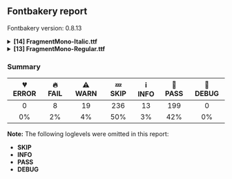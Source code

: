 ## Fontbakery report

Fontbakery version: 0.8.13

<details><summary><b>[14] FragmentMono-Italic.ttf</b></summary><div><details><summary>🔥 <b>FAIL:</b> Version number has increased since previous release on Google Fonts? (<a href="https://font-bakery.readthedocs.io/en/stable/fontbakery/profiles/googlefonts.html#com.google.fonts/check/version_bump">com.google.fonts/check/version_bump</a>)</summary><div>


* 🔥 **FAIL** Version number 1.0110015869140625 is equal to version on Google Fonts.
* 🔥 **FAIL** Version number 1.0110015869140625 is equal to version on Google Fonts GitHub repo.
</div></details><details><summary>🔥 <b>FAIL:</b> Do we have the latest version of FontBakery installed? (<a href="https://font-bakery.readthedocs.io/en/stable/fontbakery/profiles/universal.html#com.google.fonts/check/fontbakery_version">com.google.fonts/check/fontbakery_version</a>)</summary><div>


* 🔥 **FAIL** Current Font Bakery version is 0.8.13, while a newer 0.11.1 is already available. Please upgrade it with 'pip install -U fontbakery' [code: outdated-fontbakery]
</div></details><details><summary>🔥 <b>FAIL:</b> Ensure soft_dotted characters lose their dot when combined with marks that replace the dot. (<a href="https://font-bakery.readthedocs.io/en/stable/fontbakery/profiles/universal.html#com.google.fonts/check/soft_dotted">com.google.fonts/check/soft_dotted</a>)</summary><div>


* 🔥 **FAIL** The dot of soft dotted characters used in orthographies must disappear in the following strings: į̀ į́ į̂ į̃ į̄ į̌

The dot of soft dotted characters should disappear in other cases, for example: ĩ̦ ĭ̦ i̦̇ i̦̊ i̦̋ ǐ̦ i̦̒ j̦̀ j̦́ ĵ̦ j̦̃ j̦̄ j̦̆ j̦̇ j̦̈ j̦̊ j̦̋ ǰ̦ j̦̒ į̆ [code: soft-dotted]
</div></details><details><summary>🔥 <b>FAIL:</b> Checking correctness of monospaced metadata. (<a href="https://font-bakery.readthedocs.io/en/stable/fontbakery/profiles/name.html#com.google.fonts/check/monospace">com.google.fonts/check/monospace</a>)</summary><div>


* 🔥 **FAIL** The PANOSE numbers are incorrect for a monospaced font. Note: Family Type is set to 0, which does not seem right. [code: mono-bad-panose]
* ⚠ **WARN** The OpenType spec recomments at https://learn.microsoft.com/en-us/typography/opentype/spec/recom#hhea-table that hhea.numberOfHMetrics be set to 3 but this font has 692 instead.
Please read https://github.com/fonttools/fonttools/issues/3014 to decide whether this makes sense for your font. [code: bad-numberOfHMetrics]
</div></details><details><summary>⚠ <b>WARN:</b> Check copyright namerecords match license file. (<a href="https://font-bakery.readthedocs.io/en/stable/fontbakery/profiles/googlefonts.html#com.google.fonts/check/name/license">com.google.fonts/check/name/license</a>)</summary><div>


* ⚠ **WARN** Please consider using HTTPS URLs at name table entry [plat=3, enc=1, name=13] [code: http-in-description]
* ⚠ **WARN** For now we're still accepting http URLs, but you should consider using https instead.
 [code: http]
</div></details><details><summary>⚠ <b>WARN:</b> License URL matches License text on name table? (<a href="https://font-bakery.readthedocs.io/en/stable/fontbakery/profiles/googlefonts.html#com.google.fonts/check/name/license_url">com.google.fonts/check/name/license_url</a>)</summary><div>


* ⚠ **WARN** Please consider using HTTPS URLs at name table entry [plat=3, enc=1, name=13] [code: http-in-description]
* ⚠ **WARN** Please consider using HTTPS URLs at name table entry [plat=3, enc=1, name=13] [code: http-in-description]
* ⚠ **WARN** Please consider using HTTPS URLs at name table entry [plat=3, enc=1, name=13] [code: http-in-description]
* ⚠ **WARN** For now we're still accepting http URLs, but you should consider using https instead.
 [code: http]
</div></details><details><summary>⚠ <b>WARN:</b> Ensure fonts have ScriptLangTags declared on the 'meta' table. (<a href="https://font-bakery.readthedocs.io/en/stable/fontbakery/profiles/googlefonts.html#com.google.fonts/check/meta/script_lang_tags">com.google.fonts/check/meta/script_lang_tags</a>)</summary><div>


* ⚠ **WARN** This font file does not have a 'meta' table. [code: lacks-meta-table]
</div></details><details><summary>⚠ <b>WARN:</b> Glyph names are all valid? (<a href="https://font-bakery.readthedocs.io/en/stable/fontbakery/profiles/universal.html#com.google.fonts/check/valid_glyphnames">com.google.fonts/check/valid_glyphnames</a>)</summary><div>


* ⚠ **WARN** The following glyph names may be too long for some legacy systems which may expect a maximum 31-char length limit:
semicolon_semicolon_semicolon.liga, less_numbersign_hyphen_hyphen.liga and asciitilde_asciitilde_greater.liga [code: legacy-long-names]
</div></details><details><summary>⚠ <b>WARN:</b> Check if each glyph has the recommended amount of contours. (<a href="https://font-bakery.readthedocs.io/en/stable/fontbakery/profiles/universal.html#com.google.fonts/check/contour_count">com.google.fonts/check/contour_count</a>)</summary><div>


* ⚠ **WARN** This check inspects the glyph outlines and detects the total number of contours in each of them. The expected values are infered from the typical ammounts of contours observed in a large collection of reference font families. The divergences listed below may simply indicate a significantly different design on some of your glyphs. On the other hand, some of these may flag actual bugs in the font such as glyphs mapped to an incorrect codepoint. Please consider reviewing the design and codepoint assignment of these to make sure they are correct.

The following glyphs do not have the recommended number of contours:

	- Glyph name: aogonek	Contours detected: 3	Expected: 2

	- Glyph name: eogonek	Contours detected: 3	Expected: 2

	- Glyph name: Uogonek	Contours detected: 2	Expected: 1

	- Glyph name: uogonek	Contours detected: 2	Expected: 1

	- Glyph name: Uogonek	Contours detected: 2	Expected: 1

	- Glyph name: aogonek	Contours detected: 3	Expected: 2

	- Glyph name: eogonek	Contours detected: 3	Expected: 2 

	- Glyph name: uogonek	Contours detected: 2	Expected: 1
 [code: contour-count]
</div></details><details><summary>⚠ <b>WARN:</b> Ensure dotted circle glyph is present and can attach marks. (<a href="https://font-bakery.readthedocs.io/en/stable/fontbakery/profiles/universal.html#com.google.fonts/check/dotted_circle">com.google.fonts/check/dotted_circle</a>)</summary><div>


* ⚠ **WARN** No dotted circle glyph present [code: missing-dotted-circle]
</div></details><details><summary>⚠ <b>WARN:</b> Are there any misaligned on-curve points? (<a href="https://font-bakery.readthedocs.io/en/stable/fontbakery/profiles/<Section: Outline Correctness Checks>.html#com.google.fonts/check/outline_alignment_miss">com.google.fonts/check/outline_alignment_miss</a>)</summary><div>


* ⚠ **WARN** The following glyphs have on-curve points which have potentially incorrect y coordinates:

	* dollar (U+0024): X=222.0,Y=2.0 (should be at baseline 0?)

	* dollar (U+0024): X=427.0,Y=698.0 (should be at cap-height 699?)

	* a (U+0061): X=419.5,Y=2.0 (should be at baseline 0?)

	* u (U+0075): X=130.0,Y=1.5 (should be at baseline 0?)

	* braceleft (U+007B): X=296.5,Y=1.0 (should be at baseline 0?)

	* braceright (U+007D): X=352.0,Y=698.0 (should be at cap-height 699?)

	* macron (U+00AF): X=265.0,Y=701.0 (should be at cap-height 699?)

	* macron (U+00AF): X=539.0,Y=701.0 (should be at cap-height 699?)

	* onequarter (U+00BC): X=220.0,Y=700.0 (should be at cap-height 699?)

	* onequarter (U+00BC): X=265.0,Y=700.0 (should be at cap-height 699?)

	* onequarter (U+00BC): X=424.0,Y=1.0 (should be at baseline 0?)

	* onequarter (U+00BC): X=490.0,Y=1.0 (should be at baseline 0?)

	* onehalf (U+00BD): X=220.0,Y=700.0 (should be at cap-height 699?)

	* onehalf (U+00BD): X=265.0,Y=700.0 (should be at cap-height 699?)

	* onehalf (U+00BD): X=289.0,Y=1.0 (should be at baseline 0?)

	* onehalf (U+00BD): X=535.0,Y=1.0 (should be at baseline 0?)

	* threequarters (U+00BE): X=424.0,Y=1.0 (should be at baseline 0?)

	* threequarters (U+00BE): X=490.0,Y=1.0 (should be at baseline 0?)

	* agrave (U+00E0): X=419.5,Y=2.0 (should be at baseline 0?)

	* aacute (U+00E1): X=419.5,Y=2.0 (should be at baseline 0?)

	* acircumflex (U+00E2): X=419.5,Y=2.0 (should be at baseline 0?)

	* atilde (U+00E3): X=419.5,Y=2.0 (should be at baseline 0?)

	* adieresis (U+00E4): X=419.5,Y=2.0 (should be at baseline 0?)

	* aring (U+00E5): X=419.5,Y=2.0 (should be at baseline 0?)

	* aring (U+00E5): X=343.5,Y=697.0 (should be at cap-height 699?)

	* ae (U+00E6): X=67.0,Y=-0.5 (should be at baseline 0?)

	* eth (U+00F0): X=258.0,Y=701.0 (should be at cap-height 699?)

	* ugrave (U+00F9): X=130.0,Y=1.5 (should be at baseline 0?)

	* uacute (U+00FA): X=130.0,Y=1.5 (should be at baseline 0?)

	* ucircumflex (U+00FB): X=130.0,Y=1.5 (should be at baseline 0?)

	* udieresis (U+00FC): X=130.0,Y=1.5 (should be at baseline 0?)

	* amacron (U+0101): X=419.5,Y=2.0 (should be at baseline 0?)

	* amacron (U+0101): X=244.0,Y=701.0 (should be at cap-height 699?)

	* amacron (U+0101): X=518.0,Y=701.0 (should be at cap-height 699?)

	* abreve (U+0103): X=419.5,Y=2.0 (should be at baseline 0?)

	* aogonek (U+0105): X=419.5,Y=2.0 (should be at baseline 0?)

	* emacron (U+0113): X=250.0,Y=701.0 (should be at cap-height 699?)

	* emacron (U+0113): X=524.0,Y=701.0 (should be at cap-height 699?)

	* imacron (U+012B): X=265.0,Y=701.0 (should be at cap-height 699?)

	* imacron (U+012B): X=539.0,Y=701.0 (should be at cap-height 699?)

	* omacron (U+014D): X=255.0,Y=701.0 (should be at cap-height 699?)

	* omacron (U+014D): X=529.0,Y=701.0 (should be at cap-height 699?)

	* oe (U+0153): X=475.0,Y=-1.5 (should be at baseline 0?)

	* umacron (U+016B): X=130.0,Y=1.5 (should be at baseline 0?)

	* umacron (U+016B): X=265.0,Y=701.0 (should be at cap-height 699?)

	* umacron (U+016B): X=539.0,Y=701.0 (should be at cap-height 699?)

	* ubreve (U+016D): X=130.0,Y=1.5 (should be at baseline 0?)

	* uring (U+016F): X=130.0,Y=1.5 (should be at baseline 0?)

	* uring (U+016F): X=364.5,Y=697.0 (should be at cap-height 699?)

	* uhungarumlaut (U+0171): X=130.0,Y=1.5 (should be at baseline 0?)

	* uogonek (U+0173): X=130.0,Y=1.5 (should be at baseline 0?)

	* uni01CE (U+01CE): X=419.5,Y=2.0 (should be at baseline 0?)

	* ring (U+02DA): X=364.5,Y=697.0 (should be at cap-height 699?)

	* uni0304 (U+0304): X=265.0,Y=701.0 (should be at cap-height 699?)

	* uni0304 (U+0304): X=539.0,Y=701.0 (should be at cap-height 699?)

	* uni030A (U+030A): X=364.5,Y=697.0 (should be at cap-height 699?)

	* uni20BE (U+20BE): X=440.0,Y=701.0 (should be at cap-height 699?)

	* uni2153 (U+2153): X=220.0,Y=700.0 (should be at cap-height 699?)

	* uni2153 (U+2153): X=265.0,Y=700.0 (should be at cap-height 699?)

	* oneeighth (U+215B): X=220.0,Y=700.0 (should be at cap-height 699?)

	* oneeighth (U+215B): X=265.0,Y=700.0 (should be at cap-height 699?)

	* summation (U+2211): X=625.0,Y=700.0 (should be at cap-height 699?)

	* summation (U+2211): X=6.0,Y=1.0 (should be at baseline 0?) 

	* summation (U+2211): X=159.0,Y=700.0 (should be at cap-height 699?) [code: found-misalignments]
</div></details><details><summary>⚠ <b>WARN:</b> Are any segments inordinately short? (<a href="https://font-bakery.readthedocs.io/en/stable/fontbakery/profiles/<Section: Outline Correctness Checks>.html#com.google.fonts/check/outline_short_segments">com.google.fonts/check/outline_short_segments</a>)</summary><div>


* ⚠ **WARN** The following glyphs have segments which seem very short:

	* dollar (U+0024) contains a short segment B<<368.0,704.0>-<370.0,704.0>-<371.0,704.0>>

	* ampersand (U+0026) contains a short segment L<<234.0,416.0>--<227.0,428.0>>

	* at (U+0040) contains a short segment B<<432.0,125.5>-<440.0,109.0>-<457.0,109.0>>

	* N (U+004E) contains a short segment L<<230.0,581.0>--<229.0,581.0>>

	* N (U+004E) contains a short segment L<<424.0,114.0>--<425.0,114.0>>

	* W (U+0057) contains a short segment L<<384.0,620.0>--<383.0,620.0>>

	* W (U+0057) contains a short segment L<<148.0,139.0>--<149.0,139.0>>

	* W (U+0057) contains a short segment L<<411.0,135.0>--<412.0,135.0>>

	* w (U+0077) contains a short segment L<<142.0,84.0>--<143.0,84.0>>

	* w (U+0077) contains a short segment L<<396.0,84.0>--<397.0,84.0>>

	* w (U+0077) contains a short segment L<<346.0,451.0>--<345.0,451.0>>

	* sterling (U+00A3) contains a short segment B<<280.0,291.0>-<281.0,280.0>-<281.0,270.0>>

	* AE (U+00C6) contains a short segment L<<382.0,619.0>--<377.0,619.0>>

	* Ntilde (U+00D1) contains a short segment L<<230.0,581.0>--<229.0,581.0>>

	* Ntilde (U+00D1) contains a short segment L<<424.0,114.0>--<425.0,114.0>>

	* germandbls (U+00DF) contains a short segment B<<336.0,343.0>-<330.0,343.0>-<323.5,343.0>>

	* germandbls (U+00DF) contains a short segment B<<323.5,343.0>-<317.0,343.0>-<310.0,342.0>>

	* Nacute (U+0143) contains a short segment L<<230.0,581.0>--<229.0,581.0>>

	* Nacute (U+0143) contains a short segment L<<424.0,114.0>--<425.0,114.0>>

	* uni0145 (U+0145) contains a short segment L<<230.0,581.0>--<229.0,581.0>>

	* uni0145 (U+0145) contains a short segment L<<424.0,114.0>--<425.0,114.0>>

	* Ncaron (U+0147) contains a short segment L<<230.0,581.0>--<229.0,581.0>>

	* Ncaron (U+0147) contains a short segment L<<424.0,114.0>--<425.0,114.0>>

	* Eng (U+014A) contains a short segment B<<255.0,-218.0>-<242.0,-218.0>-<234.0,-217.0>>

	* eng (U+014B) contains a short segment B<<248.0,-218.0>-<241.0,-218.0>-<229.5,-218.0>>

	* eng (U+014B) contains a short segment B<<229.5,-218.0>-<218.0,-218.0>-<210.0,-217.0>>

	* eng (U+014B) contains a short segment L<<225.0,-144.0>--<245.0,-144.0>>

	* Wcircumflex (U+0174) contains a short segment L<<384.0,620.0>--<383.0,620.0>>

	* Wcircumflex (U+0174) contains a short segment L<<148.0,139.0>--<149.0,139.0>>

	* Wcircumflex (U+0174) contains a short segment L<<411.0,135.0>--<412.0,135.0>>

	* wcircumflex (U+0175) contains a short segment L<<142.0,84.0>--<143.0,84.0>>

	* wcircumflex (U+0175) contains a short segment L<<396.0,84.0>--<397.0,84.0>>

	* wcircumflex (U+0175) contains a short segment L<<346.0,451.0>--<345.0,451.0>>

	* Wgrave (U+1E80) contains a short segment L<<384.0,620.0>--<383.0,620.0>>

	* Wgrave (U+1E80) contains a short segment L<<148.0,139.0>--<149.0,139.0>>

	* Wgrave (U+1E80) contains a short segment L<<411.0,135.0>--<412.0,135.0>>

	* wgrave (U+1E81) contains a short segment L<<142.0,84.0>--<143.0,84.0>>

	* wgrave (U+1E81) contains a short segment L<<396.0,84.0>--<397.0,84.0>>

	* wgrave (U+1E81) contains a short segment L<<346.0,451.0>--<345.0,451.0>>

	* Wacute (U+1E82) contains a short segment L<<384.0,620.0>--<383.0,620.0>>

	* Wacute (U+1E82) contains a short segment L<<148.0,139.0>--<149.0,139.0>>

	* Wacute (U+1E82) contains a short segment L<<411.0,135.0>--<412.0,135.0>>

	* wacute (U+1E83) contains a short segment L<<142.0,84.0>--<143.0,84.0>>

	* wacute (U+1E83) contains a short segment L<<396.0,84.0>--<397.0,84.0>>

	* wacute (U+1E83) contains a short segment L<<346.0,451.0>--<345.0,451.0>>

	* Wdieresis (U+1E84) contains a short segment L<<384.0,620.0>--<383.0,620.0>>

	* Wdieresis (U+1E84) contains a short segment L<<148.0,139.0>--<149.0,139.0>>

	* Wdieresis (U+1E84) contains a short segment L<<411.0,135.0>--<412.0,135.0>>

	* wdieresis (U+1E85) contains a short segment L<<142.0,84.0>--<143.0,84.0>>

	* wdieresis (U+1E85) contains a short segment L<<396.0,84.0>--<397.0,84.0>>

	* wdieresis (U+1E85) contains a short segment L<<346.0,451.0>--<345.0,451.0>>

	* lira (U+20A4) contains a short segment L<<207.0,257.0>--<207.0,259.0>>

	* lira (U+20A4) contains a short segment B<<281.0,270.0>-<281.0,263.0>-<281.0,257.0>>

	* Euro (U+20AC) contains a short segment L<<203.0,245.0>--<203.0,244.0>>

	* uni20B1 (U+20B1) contains a short segment L<<561.0,502.0>--<561.0,500.0>>

	* uni20B1 (U+20B1) contains a short segment B<<486.0,494.0>-<486.0,494.0>-<486.0,495.0>>

	* uni20B5 (U+20B5) contains a short segment L<<318.0,57.0>--<319.0,57.0>>

	* uni20B5 (U+20B5) contains a short segment B<<307.0,-18.0>-<304.0,-18.0>-<302.0,-18.0>>

	* uni20BE (U+20BE) contains a short segment B<<369.0,704.0>-<380.0,705.0>-<392.0,705.0>>

	* estimated (U+212E) contains a short segment L<<533.0,149.0>--<531.0,142.0>>

	* uni21AA (U+21AA) contains a short segment L<<255.0,573.0>--<245.0,573.0>> 

	* summation (U+2211) contains a short segment L<<466.0,316.0>--<463.0,303.0>> [code: found-short-segments]
</div></details><details><summary>⚠ <b>WARN:</b> Do any segments have colinear vectors? (<a href="https://font-bakery.readthedocs.io/en/stable/fontbakery/profiles/<Section: Outline Correctness Checks>.html#com.google.fonts/check/outline_colinear_vectors">com.google.fonts/check/outline_colinear_vectors</a>)</summary><div>


* ⚠ **WARN** The following glyphs have colinear vectors:

	* eng (U+014B): L<<371.0,-37.0>--<379.0,0.0>> -> L<<379.0,0.0>--<456.0,363.0>> 

	* eng (U+014B): L<<542.0,376.0>--<462.0,0.0>> -> L<<462.0,0.0>--<449.0,-59.0>> [code: found-colinear-vectors]
</div></details><details><summary>⚠ <b>WARN:</b> Do outlines contain any jaggy segments? (<a href="https://font-bakery.readthedocs.io/en/stable/fontbakery/profiles/<Section: Outline Correctness Checks>.html#com.google.fonts/check/outline_jaggy_segments">com.google.fonts/check/outline_jaggy_segments</a>)</summary><div>


* ⚠ **WARN** The following glyphs have jaggy segments:

	* trademark (U+2122): L<<418.0,332.0>--<428.0,639.0>>/L<<428.0,639.0>--<363.0,332.0>> = 10.08883041066053

	* trademark (U+2122): L<<531.0,332.0>--<596.0,639.0>>/L<<596.0,639.0>--<477.0,332.0>> = 9.232951420697566

	* uni20A9 (U+20A9): L<<229.0,699.0>--<162.0,93.0>>/L<<162.0,93.0>--<360.0,699.0>> = 11.784848165590649

	* uni20A9 (U+20A9): L<<319.0,0.0>--<375.0,579.0>>/L<<375.0,579.0>--<187.0,0.0>> = 12.464119629827673

	* uni20A9 (U+20A9): L<<442.0,699.0>--<382.0,93.0>>/L<<382.0,93.0>--<573.0,699.0>> = 11.83946742345819

	* uni2116 (U+2116): L<<164.0,0.0>--<172.0,592.0>>/L<<172.0,592.0>--<45.0,0.0>> = 11.333755455975231 

	* uni2116 (U+2116): L<<222.0,699.0>--<216.0,102.0>>/L<<216.0,102.0>--<344.0,699.0>> = 11.525493565128695 [code: found-jaggy-segments]
</div></details><br></div></details><details><summary><b>[13] FragmentMono-Regular.ttf</b></summary><div><details><summary>🔥 <b>FAIL:</b> Version number has increased since previous release on Google Fonts? (<a href="https://font-bakery.readthedocs.io/en/stable/fontbakery/profiles/googlefonts.html#com.google.fonts/check/version_bump">com.google.fonts/check/version_bump</a>)</summary><div>


* 🔥 **FAIL** Version number 1.0110015869140625 is equal to version on Google Fonts.
* 🔥 **FAIL** Version number 1.0110015869140625 is equal to version on Google Fonts GitHub repo.
</div></details><details><summary>🔥 <b>FAIL:</b> Do we have the latest version of FontBakery installed? (<a href="https://font-bakery.readthedocs.io/en/stable/fontbakery/profiles/universal.html#com.google.fonts/check/fontbakery_version">com.google.fonts/check/fontbakery_version</a>)</summary><div>


* 🔥 **FAIL** Current Font Bakery version is 0.8.13, while a newer 0.11.1 is already available. Please upgrade it with 'pip install -U fontbakery' [code: outdated-fontbakery]
</div></details><details><summary>🔥 <b>FAIL:</b> Ensure soft_dotted characters lose their dot when combined with marks that replace the dot. (<a href="https://font-bakery.readthedocs.io/en/stable/fontbakery/profiles/universal.html#com.google.fonts/check/soft_dotted">com.google.fonts/check/soft_dotted</a>)</summary><div>


* 🔥 **FAIL** The dot of soft dotted characters used in orthographies must disappear in the following strings: į̀ į́ į̂ į̃ į̄ į̌

The dot of soft dotted characters should disappear in other cases, for example: ĩ̦ ĭ̦ i̦̇ i̦̊ i̦̋ ǐ̦ i̦̒ j̦̀ j̦́ ĵ̦ j̦̃ j̦̄ j̦̆ j̦̇ j̦̈ j̦̊ j̦̋ ǰ̦ j̦̒ į̆ [code: soft-dotted]
</div></details><details><summary>🔥 <b>FAIL:</b> Checking correctness of monospaced metadata. (<a href="https://font-bakery.readthedocs.io/en/stable/fontbakery/profiles/name.html#com.google.fonts/check/monospace">com.google.fonts/check/monospace</a>)</summary><div>


* 🔥 **FAIL** The PANOSE numbers are incorrect for a monospaced font. Note: Family Type is set to 0, which does not seem right. [code: mono-bad-panose]
* ⚠ **WARN** The OpenType spec recomments at https://learn.microsoft.com/en-us/typography/opentype/spec/recom#hhea-table that hhea.numberOfHMetrics be set to 3 but this font has 692 instead.
Please read https://github.com/fonttools/fonttools/issues/3014 to decide whether this makes sense for your font. [code: bad-numberOfHMetrics]
</div></details><details><summary>⚠ <b>WARN:</b> Check copyright namerecords match license file. (<a href="https://font-bakery.readthedocs.io/en/stable/fontbakery/profiles/googlefonts.html#com.google.fonts/check/name/license">com.google.fonts/check/name/license</a>)</summary><div>


* ⚠ **WARN** Please consider using HTTPS URLs at name table entry [plat=3, enc=1, name=13] [code: http-in-description]
* ⚠ **WARN** For now we're still accepting http URLs, but you should consider using https instead.
 [code: http]
</div></details><details><summary>⚠ <b>WARN:</b> License URL matches License text on name table? (<a href="https://font-bakery.readthedocs.io/en/stable/fontbakery/profiles/googlefonts.html#com.google.fonts/check/name/license_url">com.google.fonts/check/name/license_url</a>)</summary><div>


* ⚠ **WARN** Please consider using HTTPS URLs at name table entry [plat=3, enc=1, name=13] [code: http-in-description]
* ⚠ **WARN** Please consider using HTTPS URLs at name table entry [plat=3, enc=1, name=13] [code: http-in-description]
* ⚠ **WARN** Please consider using HTTPS URLs at name table entry [plat=3, enc=1, name=13] [code: http-in-description]
* ⚠ **WARN** For now we're still accepting http URLs, but you should consider using https instead.
 [code: http]
</div></details><details><summary>⚠ <b>WARN:</b> Ensure fonts have ScriptLangTags declared on the 'meta' table. (<a href="https://font-bakery.readthedocs.io/en/stable/fontbakery/profiles/googlefonts.html#com.google.fonts/check/meta/script_lang_tags">com.google.fonts/check/meta/script_lang_tags</a>)</summary><div>


* ⚠ **WARN** This font file does not have a 'meta' table. [code: lacks-meta-table]
</div></details><details><summary>⚠ <b>WARN:</b> Glyph names are all valid? (<a href="https://font-bakery.readthedocs.io/en/stable/fontbakery/profiles/universal.html#com.google.fonts/check/valid_glyphnames">com.google.fonts/check/valid_glyphnames</a>)</summary><div>


* ⚠ **WARN** The following glyph names may be too long for some legacy systems which may expect a maximum 31-char length limit:
semicolon_semicolon_semicolon.liga, less_numbersign_hyphen_hyphen.liga and asciitilde_asciitilde_greater.liga [code: legacy-long-names]
</div></details><details><summary>⚠ <b>WARN:</b> Check if each glyph has the recommended amount of contours. (<a href="https://font-bakery.readthedocs.io/en/stable/fontbakery/profiles/universal.html#com.google.fonts/check/contour_count">com.google.fonts/check/contour_count</a>)</summary><div>


* ⚠ **WARN** This check inspects the glyph outlines and detects the total number of contours in each of them. The expected values are infered from the typical ammounts of contours observed in a large collection of reference font families. The divergences listed below may simply indicate a significantly different design on some of your glyphs. On the other hand, some of these may flag actual bugs in the font such as glyphs mapped to an incorrect codepoint. Please consider reviewing the design and codepoint assignment of these to make sure they are correct.

The following glyphs do not have the recommended number of contours:

	- Glyph name: aogonek	Contours detected: 3	Expected: 2

	- Glyph name: eogonek	Contours detected: 3	Expected: 2

	- Glyph name: Uogonek	Contours detected: 2	Expected: 1

	- Glyph name: uogonek	Contours detected: 2	Expected: 1

	- Glyph name: Uogonek	Contours detected: 2	Expected: 1

	- Glyph name: aogonek	Contours detected: 3	Expected: 2

	- Glyph name: eogonek	Contours detected: 3	Expected: 2 

	- Glyph name: uogonek	Contours detected: 2	Expected: 1
 [code: contour-count]
</div></details><details><summary>⚠ <b>WARN:</b> Ensure dotted circle glyph is present and can attach marks. (<a href="https://font-bakery.readthedocs.io/en/stable/fontbakery/profiles/universal.html#com.google.fonts/check/dotted_circle">com.google.fonts/check/dotted_circle</a>)</summary><div>


* ⚠ **WARN** No dotted circle glyph present [code: missing-dotted-circle]
</div></details><details><summary>⚠ <b>WARN:</b> Are there any misaligned on-curve points? (<a href="https://font-bakery.readthedocs.io/en/stable/fontbakery/profiles/<Section: Outline Correctness Checks>.html#com.google.fonts/check/outline_alignment_miss">com.google.fonts/check/outline_alignment_miss</a>)</summary><div>


* ⚠ **WARN** The following glyphs have on-curve points which have potentially incorrect y coordinates:

	* a (U+0061): X=340.0,Y=0.5 (should be at baseline 0?)

	* h (U+0068): X=435.5,Y=523.5 (should be at x-height 524?)

	* n (U+006E): X=435.5,Y=523.5 (should be at x-height 524?)

	* p (U+0070): X=242.5,Y=0.5 (should be at baseline 0?)

	* q (U+0071): X=379.5,Y=1.5 (should be at baseline 0?)

	* t (U+0074): X=519.0,Y=-2.0 (should be at baseline 0?)

	* braceleft (U+007B): X=347.0,Y=699.5 (should be at cap-height 699?)

	* braceleft (U+007B): X=347.0,Y=-0.5 (should be at baseline 0?)

	* braceright (U+007D): X=271.0,Y=-0.5 (should be at baseline 0?)

	* braceright (U+007D): X=271.0,Y=699.5 (should be at cap-height 699?)

	* macron (U+00AF): X=172.0,Y=701.0 (should be at cap-height 699?)

	* macron (U+00AF): X=446.0,Y=701.0 (should be at cap-height 699?)

	* agrave (U+00E0): X=340.0,Y=0.5 (should be at baseline 0?)

	* aacute (U+00E1): X=340.0,Y=0.5 (should be at baseline 0?)

	* acircumflex (U+00E2): X=340.0,Y=0.5 (should be at baseline 0?)

	* atilde (U+00E3): X=340.0,Y=0.5 (should be at baseline 0?)

	* adieresis (U+00E4): X=340.0,Y=0.5 (should be at baseline 0?)

	* aring (U+00E5): X=340.0,Y=0.5 (should be at baseline 0?)

	* aring (U+00E5): X=277.5,Y=698.0 (should be at cap-height 699?)

	* aring (U+00E5): X=340.5,Y=698.0 (should be at cap-height 699?)

	* ae (U+00E6): X=93.0,Y=-1.0 (should be at baseline 0?)

	* thorn (U+00FE): X=242.5,Y=0.5 (should be at baseline 0?)

	* amacron (U+0101): X=340.0,Y=0.5 (should be at baseline 0?)

	* amacron (U+0101): X=172.0,Y=701.0 (should be at cap-height 699?)

	* amacron (U+0101): X=446.0,Y=701.0 (should be at cap-height 699?)

	* abreve (U+0103): X=340.0,Y=0.5 (should be at baseline 0?)

	* aogonek (U+0105): X=340.0,Y=0.5 (should be at baseline 0?)

	* emacron (U+0113): X=176.0,Y=701.0 (should be at cap-height 699?)

	* emacron (U+0113): X=450.0,Y=701.0 (should be at cap-height 699?)

	* imacron (U+012B): X=172.0,Y=701.0 (should be at cap-height 699?)

	* imacron (U+012B): X=446.0,Y=701.0 (should be at cap-height 699?)

	* omacron (U+014D): X=172.0,Y=701.0 (should be at cap-height 699?)

	* omacron (U+014D): X=446.0,Y=701.0 (should be at cap-height 699?)

	* tcaron (U+0165): X=519.0,Y=-2.0 (should be at baseline 0?)

	* umacron (U+016B): X=172.0,Y=701.0 (should be at cap-height 699?)

	* umacron (U+016B): X=446.0,Y=701.0 (should be at cap-height 699?)

	* uring (U+016F): X=277.5,Y=698.0 (should be at cap-height 699?)

	* uring (U+016F): X=340.5,Y=698.0 (should be at cap-height 699?)

	* uni01CE (U+01CE): X=340.0,Y=0.5 (should be at baseline 0?)

	* uni021B (U+021B): X=519.0,Y=-2.0 (should be at baseline 0?)

	* ring (U+02DA): X=277.5,Y=698.0 (should be at cap-height 699?)

	* ring (U+02DA): X=340.5,Y=698.0 (should be at cap-height 699?)

	* uni0304 (U+0304): X=172.0,Y=701.0 (should be at cap-height 699?)

	* uni0304 (U+0304): X=446.0,Y=701.0 (should be at cap-height 699?)

	* uni030A (U+030A): X=277.5,Y=698.0 (should be at cap-height 699?)

	* uni030A (U+030A): X=340.5,Y=698.0 (should be at cap-height 699?)

	* uni1E9E (U+1E9E): X=435.5,Y=-1.0 (should be at baseline 0?)

	* uni1E9E (U+1E9E): X=260.0,Y=-1.0 (should be at baseline 0?)

	* uni2113 (U+2113): X=457.0,Y=1.0 (should be at baseline 0?)

	* summation (U+2211): X=532.0,Y=700.0 (should be at cap-height 699?)

	* summation (U+2211): X=61.0,Y=1.0 (should be at baseline 0?) 

	* summation (U+2211): X=66.0,Y=700.0 (should be at cap-height 699?) [code: found-misalignments]
</div></details><details><summary>⚠ <b>WARN:</b> Are any segments inordinately short? (<a href="https://font-bakery.readthedocs.io/en/stable/fontbakery/profiles/<Section: Outline Correctness Checks>.html#com.google.fonts/check/outline_short_segments">com.google.fonts/check/outline_short_segments</a>)</summary><div>


* ⚠ **WARN** The following glyphs have segments which seem very short:

	* ampersand (U+0026) contains a short segment L<<206.0,406.0>--<205.0,408.0>>

	* N (U+004E) contains a short segment L<<163.0,559.0>--<162.0,559.0>>

	* N (U+004E) contains a short segment L<<455.0,135.0>--<456.0,135.0>>

	* W (U+0057) contains a short segment L<<309.0,620.0>--<308.0,620.0>>

	* W (U+0057) contains a short segment L<<177.0,142.0>--<178.0,142.0>>

	* W (U+0057) contains a short segment L<<441.0,133.0>--<442.0,133.0>>

	* w (U+0077) contains a short segment L<<181.0,85.0>--<182.0,85.0>>

	* w (U+0077) contains a short segment L<<437.0,84.0>--<438.0,84.0>>

	* w (U+0077) contains a short segment L<<308.0,451.0>--<307.0,451.0>>

	* ordfeminine (U+00AA) contains a short segment B<<452.0,412.0>-<454.0,412.0>-<457.0,412.0>>

	* ordfeminine (U+00AA) contains a short segment B<<457.0,412.0>-<460.0,412.0>-<462.0,413.0>>

	* AE (U+00C6) contains a short segment L<<306.0,619.0>--<302.0,619.0>>

	* Ntilde (U+00D1) contains a short segment L<<163.0,559.0>--<162.0,559.0>>

	* Ntilde (U+00D1) contains a short segment L<<455.0,135.0>--<456.0,135.0>>

	* germandbls (U+00DF) contains a short segment B<<304.0,-9.0>-<292.0,-8.0>-<281.0,-6.0>>

	* germandbls (U+00DF) contains a short segment B<<281.0,66.0>-<295.0,65.0>-<305.0,65.0>>

	* germandbls (U+00DF) contains a short segment B<<305.0,65.0>-<315.0,65.0>-<322.0,65.0>>

	* Nacute (U+0143) contains a short segment L<<163.0,559.0>--<162.0,559.0>>

	* Nacute (U+0143) contains a short segment L<<455.0,135.0>--<456.0,135.0>>

	* uni0145 (U+0145) contains a short segment L<<163.0,559.0>--<162.0,559.0>>

	* uni0145 (U+0145) contains a short segment L<<455.0,135.0>--<456.0,135.0>>

	* Ncaron (U+0147) contains a short segment L<<163.0,559.0>--<162.0,559.0>>

	* Ncaron (U+0147) contains a short segment L<<455.0,135.0>--<456.0,135.0>>

	* Eng (U+014A) contains a short segment L<<335.0,-144.0>--<359.0,-144.0>>

	* OE (U+0152) contains a short segment L<<306.0,621.0>--<299.0,621.0>>

	* Wcircumflex (U+0174) contains a short segment L<<309.0,620.0>--<308.0,620.0>>

	* Wcircumflex (U+0174) contains a short segment L<<177.0,142.0>--<178.0,142.0>>

	* Wcircumflex (U+0174) contains a short segment L<<441.0,133.0>--<442.0,133.0>>

	* wcircumflex (U+0175) contains a short segment L<<181.0,85.0>--<182.0,85.0>>

	* wcircumflex (U+0175) contains a short segment L<<437.0,84.0>--<438.0,84.0>>

	* wcircumflex (U+0175) contains a short segment L<<308.0,451.0>--<307.0,451.0>>

	* uni0E3F (U+0E3F) contains a short segment L<<337.0,695.0>--<341.0,695.0>>

	* uni0E3F (U+0E3F) contains a short segment L<<337.0,396.0>--<338.0,396.0>>

	* Wgrave (U+1E80) contains a short segment L<<309.0,620.0>--<308.0,620.0>>

	* Wgrave (U+1E80) contains a short segment L<<177.0,142.0>--<178.0,142.0>>

	* Wgrave (U+1E80) contains a short segment L<<441.0,133.0>--<442.0,133.0>>

	* wgrave (U+1E81) contains a short segment L<<181.0,85.0>--<182.0,85.0>>

	* wgrave (U+1E81) contains a short segment L<<437.0,84.0>--<438.0,84.0>>

	* wgrave (U+1E81) contains a short segment L<<308.0,451.0>--<307.0,451.0>>

	* Wacute (U+1E82) contains a short segment L<<309.0,620.0>--<308.0,620.0>>

	* Wacute (U+1E82) contains a short segment L<<177.0,142.0>--<178.0,142.0>>

	* Wacute (U+1E82) contains a short segment L<<441.0,133.0>--<442.0,133.0>>

	* wacute (U+1E83) contains a short segment L<<181.0,85.0>--<182.0,85.0>>

	* wacute (U+1E83) contains a short segment L<<437.0,84.0>--<438.0,84.0>>

	* wacute (U+1E83) contains a short segment L<<308.0,451.0>--<307.0,451.0>>

	* Wdieresis (U+1E84) contains a short segment L<<309.0,620.0>--<308.0,620.0>>

	* Wdieresis (U+1E84) contains a short segment L<<177.0,142.0>--<178.0,142.0>>

	* Wdieresis (U+1E84) contains a short segment L<<441.0,133.0>--<442.0,133.0>>

	* wdieresis (U+1E85) contains a short segment L<<181.0,85.0>--<182.0,85.0>>

	* wdieresis (U+1E85) contains a short segment L<<437.0,84.0>--<438.0,84.0>>

	* wdieresis (U+1E85) contains a short segment L<<308.0,451.0>--<307.0,451.0>>

	* colonmonetary (U+20A1) contains a short segment L<<332.0,57.0>--<335.0,57.0>>

	* estimated (U+212E) contains a short segment L<<533.0,149.0>--<531.0,142.0>>

	* uni21AA (U+21AA) contains a short segment L<<255.0,573.0>--<245.0,573.0>>

	* partialdiff (U+2202) contains a short segment L<<469.0,355.0>--<469.0,355.0>> 

	* summation (U+2211) contains a short segment L<<455.0,316.0>--<455.0,304.0>> [code: found-short-segments]
</div></details><details><summary>⚠ <b>WARN:</b> Do outlines contain any jaggy segments? (<a href="https://font-bakery.readthedocs.io/en/stable/fontbakery/profiles/<Section: Outline Correctness Checks>.html#com.google.fonts/check/outline_jaggy_segments">com.google.fonts/check/outline_jaggy_segments</a>)</summary><div>


* ⚠ **WARN** The following glyphs have jaggy segments:

	* trademark (U+2122): L<<403.0,332.0>--<348.0,639.0>>/L<<348.0,639.0>--<348.0,332.0>> = 10.15696551936229

	* trademark (U+2122): L<<516.0,332.0>--<516.0,639.0>>/L<<516.0,639.0>--<462.0,332.0>> = 9.976036422751434

	* uni20A9 (U+20A9): L<<137.0,699.0>--<199.0,93.0>>/L<<199.0,93.0>--<268.0,699.0>> = 12.337420712236526

	* uni20A9 (U+20A9): L<<350.0,699.0>--<420.0,93.0>>/L<<420.0,93.0>--<481.0,699.0>> = 12.337157115263608

	* uni20A9 (U+20A9): L<<375.0,0.0>--<309.0,579.0>>/L<<309.0,579.0>--<243.0,0.0>> = 13.006111889763387

	* uni2116 (U+2116): L<<129.0,699.0>--<250.0,118.0>>/L<<250.0,118.0>--<250.0,699.0>> = 11.764350807103282 

	* uni2116 (U+2116): L<<220.0,0.0>--<102.0,576.0>>/L<<102.0,576.0>--<102.0,0.0>> = 11.577489206021184 [code: found-jaggy-segments]
</div></details><br></div></details>

### Summary

| 💔 ERROR | 🔥 FAIL | ⚠ WARN | 💤 SKIP | ℹ INFO | 🍞 PASS | 🔎 DEBUG |
|:-----:|:----:|:----:|:----:|:----:|:----:|:----:|
| 0 | 8 | 19 | 236 | 13 | 199 | 0 |
| 0% | 2% | 4% | 50% | 3% | 42% | 0% |

**Note:** The following loglevels were omitted in this report:
* **SKIP**
* **INFO**
* **PASS**
* **DEBUG**
